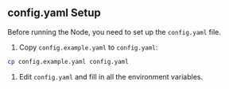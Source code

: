 ## config.yaml Setup

Before running the Node, you need to set up the `config.yaml` file.

1. Copy `config.example.yaml` to `config.yaml`:
  ```bash
  cp config.example.yaml config.yaml
  ```
1. Edit `config.yaml` and fill in all the environment variables.
